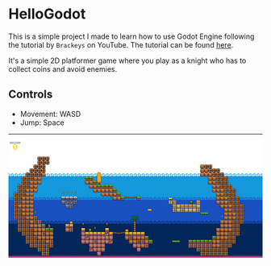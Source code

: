 # HelloGodot
This is a simple project I made to learn how to use Godot Engine following the tutorial by `Brackeys` on YouTube. The tutorial can be found [here](https://www.youtube.com/watch?v=LOhfqjmasi0).

It's a simple 2D platformer game where you play as a knight who has to collect coins and avoid enemies.

## Controls
- Movement: WASD
- Jump: Space

---
![Screenshot](Screenshots/Screenshot1.png)
